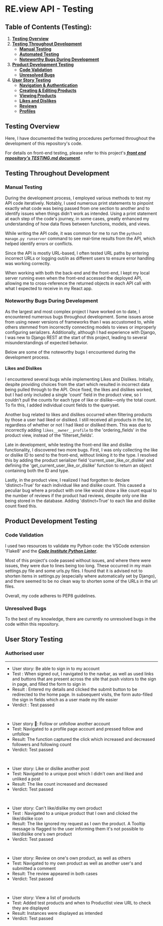 # **RE.view API - Testing**

## **Table of Contents (Testing):**

1. [**Testing Overview**](#testing-overview)
1. [**Testing Throughout Development**](#testing-throughout-development)
   - [**Manual Testing**](#manual-testing)
   - [**Automated Testing**](#automated-testing)
   - [**Noteworthy Bugs During Development**](#noteworthy-bugs-during-development)
1. [**Product Development Testing**](#product-development-testing)
   - [**Code Validation**](#code-validation)
   - [**Unresolved Bugs**](#unresolved-bugs)
1. [**User Story Testing**](#user-story-testing)
   - [**Navigation & Authentication**](#user-stories-navigation--authentication)
   - [**Creating & Editing Products**](#user-stories-creating--editing-products)
   - [**Viewing Products**](#user-stories-viewing-products)
   - [**Likes and Dislikes**](#user-stories-likes-and-dislikes)
   - [**Reviews**](#user-stories-reviews)
   - [**Profiles**](#user-stories-profiles)

## **Testing Overview**

Here, I have documented the testing procedures performed throughout the development of this repository's code.

For details on front-end testing, please refer to this project's [**_front end repository's TESTING.md document_**](https://github.com/emmacadavra/RE.view-react/blob/main/TESTING.md).

## **Testing Throughout Development**

### **Manual Testing**

During the development process, I employed various methods to test my API code iteratively. Notably, I used numerous print statements to pinpoint exactly what code was being passed from one section to another and to identify issues when things didn't work as intended. Using a print statement at each step of the code's journey, in some cases, greatly enhanced my understanding of how data flows between functions, models, and views.

While writing the API code, it was common for me to run the `python3 manage.py runserver` command to see real-time results from the API, which helped identify errors or conflicts.

Since the API is mostly URL-based, I often tested URL paths by entering incorrect URLs or logging out/in as different users to ensure error handling was working correctly.

When working with both the back-end and the front-end, I kept my local server running even when the front-end accessed the deployed API, allowing me to cross-reference the returned objects in each API call with what I expected to receive in my React app.


### **Noteworthy Bugs During Development**

As the largest and most complex project I have worked on to date, I encountered numerous bugs throughout development. Some issues arose from using newer versions of frameworks than I was accustomed to, while others stemmed from incorrectly connecting models to views or improperly configuring serializers. Additionally, although I had experience with Django, I was new to Django REST at the start of this project, leading to several misunderstandings of expected behavior.


Below are some of the noteworthy bugs I encountered during the development process.



#### Likes and Dislikes

I encountered several bugs while implementing Likes and Dislikes. Initially, despite providing choices from the start which resulted in incorrect data being pulled through to the API. Once fixed, the likes and dislikes worked, but I had only included a single 'count' field in the product view, so I couldn't pull the counts for each type of like or dislike—only the total count. To fix this, I added individual count fields to the queryset.

Another bug related to likes and dislikes occurred when filtering products by those a user had liked or disliked. I still received all products in the list, regardless of whether or not I had liked or disliked them. This was due to incorrectly adding `likes__owner__profile` to the 'ordering_fields' in the product view, instead of the 'filterset_fields'.

Late in development, while testing the front-end like and dislike functionality, I discovered two more bugs. First, I was only collecting the like or dislike ID to send to the front-end, without linking it to the type. I resolved this by adding the product serializer field 'current_user_like_or_dislike' and defining the 'get_current_user_like_or_dislike' function to return an object containing both the ID and type.

Lastly, in the product view, I realized I had forgotten to declare 'distinct=True' for each individual like and dislike count. This caused a peculiar bug where a product with one like would show a like count equal to the number of reviews if the product had reviews, despite only one like being stored in the database. Adding 'distinct=True' to each like and dislike count fixed this.

## **Product Development Testing**

### **Code Validation**

I used two resources to validate my Python code: the VSCode extension 'Flake8' and the [**_Code Institute Python Linter_**](https://pep8ci.herokuapp.com/#).

Most of this project's code passed without issues, and where there were issues, they were due to lines being too long. These occurred in my main settings.py file and some urls.py files. I found that it is advised not to shorten items in settings.py (especially where automatically set by Django), and there seemed to be no clean way to shorten some of the URLs in the url files.

Overall, my code adheres to PEP8 guidelines.

### **Unresolved Bugs**

To the best of my knowledge, there are currently no unresolved bugs in the code within this repository.

## **User Story Testing**
### Authorised user
<hr>

- User story: Be able to sign in to my account
- Test : When signed out, I navigated to the navbar, as well as used links and buttons that are present across the site that push vistors to the sign in page, and filled the form to sign in
- Result : Entered my details and clicked the submit button to be redirected to the  home page. In subsequent visits, the form auto-filled the sign in fields which as a user made my life easier
- Verdict : Test passed

<br>

- User story 📖: Follow or unfollow another account
- Test: Navigated to a profile page account and pressed follow and unfollow
- Result: The function captured the click which increased and decreased followers and following count 
- Verdict: Test passed

<br>

- User story: Like or dislike another post
- Test: Navigated to a unique post which I didn't own and liked and unliked a post
- Result: The like count increased and decreased
- Verdict: Test passed

<br>

- User story: Can't like/dislike my own product
- Test : Navigated to a unique product that I own and clicked the like/dislike icon
- Result: The like ignored my request as I own the product. A Tooltip message is flagged to the user informing them it's not possible to like/dislike one's own product
- Verdict: Test passed

<br>

- User story: Review on one's own product, as well as others
- Test: Navigated to my own product as well as another user's and submitted a comment
- Result: The review appeared in both cases
- Verdict: Test passed

<br>

- User story: View a list of products
- Test: Added test products and when to Productlist view URL to check they are displayed
- Result: Instances were displayed as intended
- Verdict: Test passed

<br>

